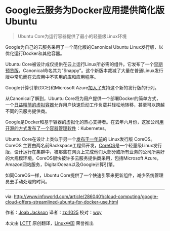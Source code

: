 Google云服务为Docker应用提供简化版Ubuntu
================================================================================
> Ubuntu Core为运行容器提供了最小的轻量级Linux环境

Google为自己的云服务采用了一个简化版的Canonical Ubuntu Linux发行版，以优化运行Docker和其他容器。

Ubuntu Core被设计成仅提供在云上运行Linux所必需的组件。它发布了一个[早期预览版][1]，Canonical命名其为“Snappy”。这个新版本裁减了大量在普通Linux发行版中常见而在云应用中不实用的库和应用程序。

Google计算引擎(GCE)和Microsoft Azure[加入了][4]支持这个新的发行版的行列。

从Canonical了解到，Ubuntu Core将为用户提供一个部署Docker的简单方式，一个[日益精简的虚拟容器][4]允许用户快速启动工作负载并轻松地转移，甚至可以跨越不同的云服务提供商。

Google是Docker和基于容器的虚拟化的热心支持者。在去年六月份，这家公司[用开源的方式发布了一个容器管理软件][5]：Kubernetes。

Ubuntu Core在设计上类似于另一个[发布于一年前][7]的 Linux发行版 CoreOS。CoreOS 主要由两名前Rackspace工程师开发，[CoreOS][8]是一个轻量级Linux发行版，设计运行在集群中，被那些在网页上完成他们大部分或所有业务的公司所喜好的大规模环境。CoreOS很快被许多云服务提供商采用，包括Microsoft Azure，Amazon网站服务，DigitalOcean以及Google计算引擎。

如同CoreOS一样，Ubuntu Core提供了一个快速引擎来更新组件，减少系统管理员去手动处理的时间。

--------------------------------------------------------------------------------

via: http://www.infoworld.com/article/2860401/cloud-computing/google-cloud-offers-streamlined-ubuntu-for-docker-use.html

作者：[Joab Jackson][a]
译者：[zpl1025](https://github.com/zpl1025)
校对：[wxy](https://github.com/wxy)

本文由 [LCTT](https://github.com/LCTT/TranslateProject) 原创翻译，[Linux中国](http://linux.cn/) 荣誉推出

[a]:http://www.infoworld.com/author/Joab-Jackson/
[1]:http://www.ubuntu.com/cloud/tools/snappy
[2]:http://www.infoworld.com/article/2607941/linux/how-to--get-started-with-docker.html
[3]:http://www.infoworld.com/blog/infoworld-tech-watch/
[4]:http://www.ubuntu.com/cloud/tools/snappy
[5]:http://www.itworld.com/article/2695383/open-source-tools/docker-all-geared-up-for-the-enterprise.html
[6]:http://www.itworld.com/article/2695501/cloud-computing/google-unleashes-docker-management-tools.html
[7]:http://www.itworld.com/article/2696116/open-source-tools/coreos-linux-does-away-with-the-upgrade-cycle.html
[8]:https://coreos.com/using-coreos/
